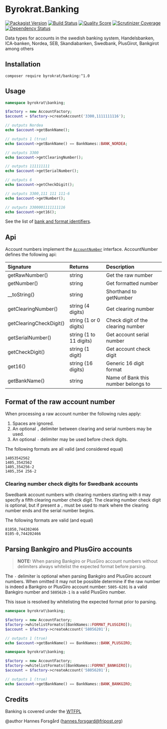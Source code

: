Byrokrat.Banking
================

[![Packagist Version](https://img.shields.io/packagist/v/byrokrat/banking.svg?style=flat-square)](https://packagist.org/packages/byrokrat/banking)
[![Build Status](https://img.shields.io/travis/byrokrat/banking/master.svg?style=flat-square)](https://travis-ci.org/byrokrat/banking)
[![Quality Score](https://img.shields.io/scrutinizer/g/byrokrat/banking.svg?style=flat-square)](https://scrutinizer-ci.com/g/byrokrat/banking)
[![Scrutinizer Coverage](https://img.shields.io/scrutinizer/coverage/g/byrokrat/banking.svg?style=flat-square)](https://scrutinizer-ci.com/g/byrokrat/banking/?branch=master)
[![Dependency Status](https://img.shields.io/gemnasium/byrokrat/banking.svg?style=flat-square)](https://gemnasium.com/byrokrat/banking)

Data types for accounts in the swedish banking system, Handelsbanken, ICA-banken, Nordea, SEB, Skandiabanken, Swedbank, PlusGirot, Bankgirot among others

Installation
------------
```shell
composer require byrokrat/banking:^1.0
```

Usage
-----
<!-- @expectOutput Nordea1330011111111163300,111 111 111-63300001111111116 -->
```php
namespace byrokrat\banking;

$factory = new AccountFactory;
$account = $factory->createAccount('3300,1111111116');

// outputs Nordea
echo $account->getBankName();

// outputs 1 (true)
echo $account->getBankName() == BankNames::BANK_NORDEA;

// outputs 3300
echo $account->getClearingNumber();

// outputs 111111111
echo $account->getSerialNumber();

// outputs 6
echo $account->getCheckDigit();

// outputs 3300,111 111 111-6
echo $account->getNumber();

// outputs 3300001111111116
echo $account->get16();
```

See the list of [bank and format identifiers](/src/BankNames.php).

Api
---
Account numbers implement the [`AccountNumber`](/src/AccountNumber.php)
interface. AccountNumber defines the following api:

Signature               | Returns                 | Description
:---------------------- | :---------------------- | :------------------------------------------
getRawNumber()          | string                  | Get the raw number
getNumber()             | string                  | Get formatted number
__toString()            | string                  | Shorthand to getNumber
getClearingNumber()     | string (4 digits)       | Get clearing number
getClearingCheckDigit() | string (1 or 0 digits)  | Check digit of the clearing number
getSerialNumber()       | string (1 to 11 digits) | Get account serial number
getCheckDigit()         | string (1 digit)        | Get account check digit
get16()                 | string (16 digits)      | Generic 16 digit format
getBankName()           | string                  | Name of Bank this number belongs to

Format of the raw account number
--------------------------------
When processing a raw account number the following rules apply:

1. Spaces are ignored.
1. An optional `,` delimiter between clearing and serial numbers may be used.
1. An optional `-` delimiter may be used before check digits.

The following formats are all valid (and considered equal)

    14053542562
    1405,3542562
    1405,354256-2
    1405,354 256-2

### Clearing number check digits for Swedbank accounts

Swedbank account numbers with clearing numbers starting with `8` may specify a
fifth clearing number check digit. The clearing number check digit is optional,
but if present a `,` must be used to mark where the clearing number ends and the
serial number begins.

The following formats are valid (and equal)

    81050,744202466
    8105-0,744202466

Parsing Bankgiro and PlusGiro accounts
--------------------------------------
> **NOTE:** When parsing Bankgiro or PlusGiro account numbers without delimiters
> always whitelist the expected format before parsing.

The `-` delimiter is optional when parsing Bankgiro and PlusGiro account numbers.
When omitted it may not be possible determine if the raw number is indeed a Bankgiro
or PlusGiro account number: `5805-6201` is a valid Bankgiro number and `5805620-1`
is a valid PlusGiro number.

This issue is resolved by whitelisting the expected format prior to parsing.

<!-- @expectOutput 1 -->
```php
namespace byrokrat\banking;

$factory = new AccountFactory;
$factory->whitelistFormats([BankNames::FORMAT_PLUSGIRO]);
$account = $factory->createAccount('58056201');

// outputs 1 (true)
echo $account->getBankName() == BankNames::BANK_PLUSGIRO;
```

<!-- @expectOutput 1 -->
```php
namespace byrokrat\banking;

$factory = new AccountFactory;
$factory->whitelistFormats([BankNames::FORMAT_BANKGIRO]);
$account = $factory->createAccount('58056201');

// outputs 1 (true)
echo $account->getBankName() == BankNames::BANK_BANKGIRO;
```

Credits
-------
Banking is covered under the [WTFPL](http://www.wtfpl.net/)

@author Hannes Forsgård (hannes.forsgard@fripost.org)
